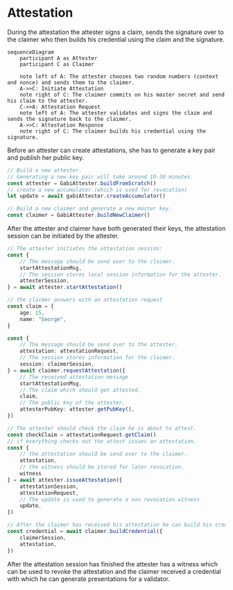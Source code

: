 # Attestation

During the attestation the attester signs a claim, sends the signature over to the claimer who then builds his credential using the claim and the signature.

```mermaid
sequenceDiagram
    participant A as Attester
    participant C as Claimer

    note left of A: The attester chooses two random numbers (context and nonce) and sends them to the claimer.
    A->>C: Initiate Attestation
    note right of C: The claimer commits on his master secret and send his claim to the attester.
    C->>A: Attestation Request
    note left of A: The attester validates and signs the claim and sends the signature back to the claimer.
    A->>C: Attestation Response
    note right of C: The claimer builds his credential using the signature.
```

Before an attester can create attestations, she has to generate a key pair and publish her public key.

```ts
// Build a new attester.
// Generating a new key pair will take around 10-30 minutes.
const attester = GabiAttester.buildFromScratch()
// create a new accumulator (which is used for revocation)
let update = await gabiAttester.createAccumulator()

// Build a new claimer and generate a new master key.
const claimer = GabiAttester.buildNewClaimer()
```

After the attester and claimer have both generated their keys, the attestation session can be initiated by the attester.

```ts
// The attester initiates the attestation session:
const {
    // The message should be send over to the claimer.
    startAttestationMsg,
    // The session stores local session information for the attester.
    attesterSession,
} = await attester.startAttestation()

// the claimer answers with an attestation request
const claim = {
    age: 15,
    name: "George",
}

const {
    // The message should be send over to the attester.
    attestation: attestationRequest,
    // The session stores information for the claimer.
    session: claimerSession,
} = await claimer.requestAttestation({
    // The received attestation message
    startAttestationMsg,
    // The claim which should get attested.
    claim,
    // The public key of the attester.
    attesterPubKey: attester.getPubKey(),
})

// The attester should check the claim he is about to attest.
const checkClaim = attestationRequest.getClaim()
// if everything checks out the attest issues an attestation.
const {
    // the attestation should be send over to the claimer.
    attestation,
    // the witness should be stored for later revocation.
    witness
} = await attester.issueAttestation({
    attestationSession,
    attestationRequest,
    // The update is used to generate a non revocation witness
    update,
})

// After the claimer has received his attestation he can build his credential
const credential = await claimer.buildCredential({
    claimerSession,
    attestation,
})
```

After the attestation session has finished the attester has a witness which can be used to revoke the attestation and the claimer received a credential with which he can generate presentations for a validator.
